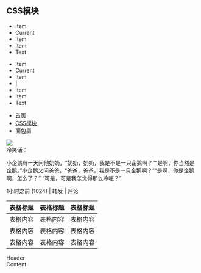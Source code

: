 ## CSS模块

<p>
<ul class="m-navbar">
    <li><a>Item</a></li>
    <li class="z-crt"><a>Current</a></li>
    <li><a>Item</a></li>
    <li><a>Item</a></li>
    <li><span>Text</span></li>
</ul>
</p>
<p>
<ul class="m-toolbar">
    <li><a>Item</a></li>
    <li class="z-crt"><a>Current</a></li>
    <li><a>Item</a></li>
    <li class="toolbar_divider">|</li>
    <li><a>Item</a></li>
    <li><a>Item</a></li>
   <li><span>Text</span></li>
</ul>
</p>
<p>
<ul class="m-crumb">
    <li><a href="#">首页</a></li>
    <li><a href="#">CSS模块</a></li>
    <li>面包屑</li>
</ul>
</p>
<p>
<div class="m-comment">
    <a class="comment_sd"><img src="../img/placeholder-avatar.svg"></a>
    <div class="comment_mn">
        <div class="comment_hd"><a>冷笑话：</a></div>
        <div class="comment_bd">
            <p>小企鹅有一天问他奶奶，“奶奶，奶奶，我是不是一只企鹅啊？”“是啊，你当然是企鹅。”小企鹅又问爸爸，“爸爸，爸爸，我是不是一只企鹅啊？”“是啊，你是企鹅啊，怎么了？” “可是，可是我怎觉得那么冷呢？”</p>
        </div>
        <div class="comment_ft">
            <span class="comment_time">1小时之前</span>
            <span class="comment_actions">
                <a><i class="u-icon u-icon-thumbs-o-up"></i>(1024)</a> |
                <a>转发</a> |
                <a>评论</a>
            </span>
        </div>
    </div>
</div>
</p>
<p>
<table class="m-table m-table-striped m-table-hover">
    <thead>
        <tr><th>表格标题</th><th>表格标题</th><th>表格标题</th></tr>
    </thead>
    <tbody>
        <tr><td>表格内容</td><td>表格内容</td><td>表格内容</td></tr>
        <tr><td>表格内容</td><td>表格内容</td><td>表格内容</td></tr>
        <tr><td>表格内容</td><td>表格内容</td><td>表格内容</td></tr>
    </tbody>
</table>
</p>
<p>
<div class="m-panel">
    <div class="panel_hd">Header</div>
    <div class="panel_bd">Content</div>
</div>
</p>
